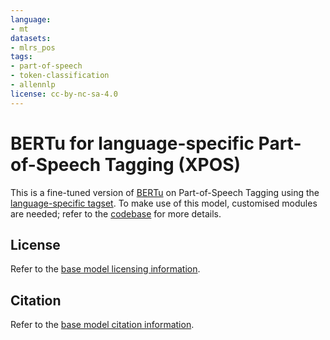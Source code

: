 ```yaml
---
language:
- mt
datasets:
- mlrs_pos
tags:
- part-of-speech
- token-classification
- allennlp
license: cc-by-nc-sa-4.0
---
```


# BERTu for language-specific Part-of-Speech Tagging (XPOS)

This is a fine-tuned version of [BERTu](https://huggingface.co/MLRS/BERTu) on Part-of-Speech Tagging using the [language-specific tagset](https://mlrs.research.um.edu.mt/resources/malti03/tagset30.html).
To make use of this model, customised modules are needed; refer to the [codebase](https://github.com/MLRS/BERTu/tree/main/evaluate) for more details.

## License

Refer to the [base model licensing information](https://huggingface.co/MLRS/BERTu#license).

## Citation

Refer to the [base model citation information](https://huggingface.co/MLRS/BERTu#citation).